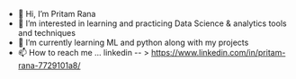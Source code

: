 - 👋 Hi, I’m Pritam Rana
- 👀 I’m interested in learning and practicing Data Science & analytics tools and techniques 
- 🌱 I’m currently learning ML and python along with my projects
- 📫 How to reach me ...
linkedin -- > https://www.linkedin.com/in/pritam-rana-7729101a8/

<!---
pritam421/pritam421 is a ✨ special ✨ repository because its `README.md` (this file) appears on your GitHub profile.
You can click the Preview link to take a look at your changes.
--->
